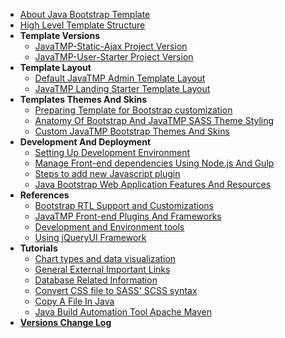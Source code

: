 *   [About Java Bootstrap Template](/pages/java-bootstrap-admin-dashboard-template "About Java Bootstrap Admin And Dashboard Components Template")
*   [High Level Template Structure](/pages/high-level-template-structure "High Level JavaTMP Template Folders And Files Structure")
*   **Template Versions**
    *   [JavaTMP-Static-Ajax Project Version](/pages/javatmp-static-ajax-project-version "Java Bootstrap Admin and Dashboard Template")
    *   [JavaTMP-User-Starter Project Version](/pages/javatmp-user-starter-project-version "Advanced Dynamic Java Bootstrap LTR/RTL multi languages User Management Web application Template")
*   **Template Layout**
    *   [Default JavaTMP Admin Template Layout](/pages/default-javatmp-template-layout "Default JavaTMP Template Layout")
    *   [JavaTMP Landing Starter Template Layout](/pages/default-javatmp-landing-template-layout "JavaTMP Landing Starter Template Layout")
*   **Templates Themes And Skins**
    *   [Preparing Template for Bootstrap customization](/pages/preparing-template-for-bootstrap-customization "preparing template for bootstrap SASS customization")
    *   [Anatomy Of Bootstrap And JavaTMP SASS Theme Styling](/pages/anatomy-of-bootstrap-and-javatmp-sass-theme-styling "Anatomy Of Bootstrap And JavaTMP SASS Theme Styling")
    *   [Custom JavaTMP Bootstrap Themes And Skins](/pages/custom-javatmp-bootstrap-themes-and-skins "Custom JavaTMP Bootstrap Themes And Skins")
*   **Development And Deployment**
    *   [Setting Up Development Environment](/pages/setting-up-development-environment)
    *   [Manage Front-end dependencies Using Node.js And Gulp](/pages/manage-front-end-dependencies-using-node-js-and-gulp "Manage Front-end Dependencies Using Node.js And Gulp tools")
    *   [Steps to add new Javascript plugin](/pages/steps-to-add-new-javascript-plugin)
    *   [Java Bootstrap Web Application Features And Resources](/pages/java/java-bootstrap-web-application-features-and-resources)
*   **References**
    *   [Bootstrap RTL Support and Customizations](/pages/reference/bootstrap-rtl-support-customizations "JavaTMP Bootstrap RTL support and modifications")
    *   [JavaTMP Front-end Plugins And Frameworks](/pages/reference/javatmp-front-end-plugins-and-frameworks)
    *   [Development and Environment tools](/pages/reference/development-and-environment-tools)
    *   [Using jQueryUI Framework](/pages/reference/using-jqueryui-framework-with-bootstrap-template "Using jQueryUI Framework With Bootstrap Template")
*   **Tutorials**
    *   [Chart types and data visualization](/pages/reference/chart-types-and-data-visualization)
    *   [General External Important Links](/pages/reference/general-external-important-links)
    *   [Database Related Information](/pages/reference/database-related-info)
    *   [Convert CSS file to SASS' SCSS syntax](/pages/reference/convert-css-to-scss-syntax)
    *   [Copy A File In Java](/blog/copy-a-file-in-java)
    *   [Java Build Automation Tool Apache Maven](/tutorials/maven/Java-Automated-Build-Tool-Apache-Maven)
*   **[Versions Change Log](/pages/versions/java-bootstrap-template-versions-change-log)**